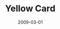---
title: Yellow Card
client: Red Ant / Medicines & Healthcare products Regulatory Agency
type: desktop
typedesc: Website
description: Yellow Card is the government scheme for recording adverse incidents with medicines and medical devices in the UK. I helped to make the web-based reporting process accessible and easy to use for both healthcare professionals and members of the public.
date: 2009-03-01
casestudy: false
---